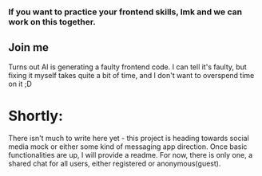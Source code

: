 ### If you want to practice your frontend skills, lmk and we can work on this together.
## Join me
Turns out AI is generating a faulty frontend code. I can tell it's faulty, but fixing it myself takes quite a bit of time, and I don't want to overspend time on it ;D
# Shortly:
There isn't much to write here yet - this project is heading towards social media mock or either some kind of messaging app direction.
Once basic functionalities are up, I will provide a readme. For now, there is only one, a shared chat for all users, either registered or anonymous(guest).
